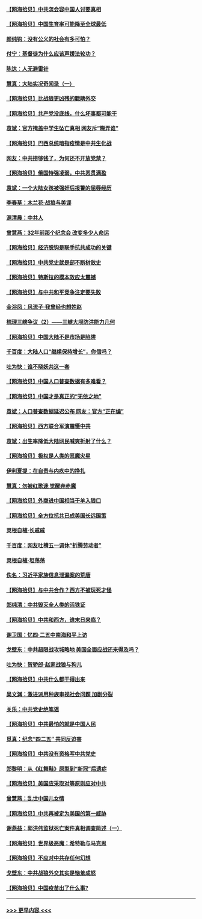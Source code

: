 #### [【网海拾贝】中共怎会容中国人讨要真相](../pages/nsc993/n12952161.md?t=05160901) 
#### [【网海拾贝】中国生育率可能降至全球最低](../pages/nsc993/n12948793.md?t=05160901) 
#### [颜纯钩：没有公义的社会有多可怕？](../pages/nsc993/n12947626.md?t=05160901) 
#### [付宁：基督徒为什么应该声援法轮功？](../pages/nsc993/n12947233.md?t=05160901) 
#### [陈达：人无避雷针](../pages/nsc993/n12947098.md?t=05160901) 
#### [慧真：大陆实况奇闻录（一）](../pages/nsc993/n12945811.md?t=05160901) 
#### [【网海拾贝】比战狼更凶残的戳瞎外交](../pages/nsc993/n12945717.md?t=05160901) 
#### [【网海拾贝】共产党没底线，什么坏事都可能干](../pages/nsc993/n12942090.md?t=05160901) 
#### [袁斌：官方掩盖中学生坠亡真相 网友斥“糊弄谁”](../pages/nsc993/n12942029.md?t=05160901) 
#### [【网海拾贝】巴西总统暗指疫情是中共生化战](../pages/nsc993/n12938999.md?t=05160901) 
#### [网友：中共捞够钱了，为何还不开放党禁？](../pages/nsc993/n12938952.md?t=05160901) 
#### [【网海拾贝】俄国恃强凌弱，中共恶贯满盈](../pages/nsc993/n12936626.md?t=05160901) 
#### [袁斌：一个大陆女孩被强奸后报警的屈辱经历](../pages/nsc993/n12936547.md?t=05160901) 
#### [李春草：木兰花·战狼与美谍](../pages/nsc993/n12935995.md?t=05160901) 
#### [源清晨：中共人](../pages/nsc993/n12935589.md?t=05160901) 
#### [曾慧燕：32年前那个纪念会 改变多少人命运](../pages/nsc993/n12934233.md?t=05160901) 
#### [【网海拾贝】经济脱钩是联手抗共成功的关键](../pages/nsc993/n12934176.md?t=05160901) 
#### [【网海拾贝】中共党史就是部不断树敌史](../pages/nsc993/n12932844.md?t=05160901) 
#### [【网海拾贝】特斯拉的模本效应太震撼](../pages/nsc993/n12925626.md?t=05160901) 
#### [【网海拾贝】与中共和平竞争注定要失败](../pages/nsc993/n12923326.md?t=05160901) 
#### [金浴凤：风流子‧我曾经也想姓赵](../pages/nsc993/n12920911.md?t=05160901) 
#### [梳理三峡争议（2）——三峡大坝防洪能力几何](../pages/nsc993/n12920173.md?t=05160901) 
#### [【网海拾贝】中国大陆不是市场是陷阱](../pages/nsc993/n12920143.md?t=05160901) 
#### [千百度：大陆人口“继续保持增长”，你信吗？](../pages/nsc993/n12918946.md?t=05160901) 
#### [吐为快：谁不晓妖共这一套](../pages/nsc993/n12918941.md?t=05160901) 
#### [【网海拾贝】中国人口普查数据有多难看？](../pages/nsc993/n12917822.md?t=05160901) 
#### [【网海拾贝】中国才是真正的“无依之地”](../pages/nsc993/n12915845.md?t=05160901) 
#### [袁斌：人口普查数据延迟公布 网友：官方“正在编”](../pages/nsc993/n12915748.md?t=05160901) 
#### [【网海拾贝】西方联合军演震慑中共](../pages/nsc993/n12913466.md?t=05160901) 
#### [袁斌：出生率降低大陆网民喊爽折射了什么？](../pages/nsc993/n12913365.md?t=05160901) 
#### [【网海拾贝】极权是人类的恶魔灾星](../pages/nsc993/n12910697.md?t=05160901) 
#### [伊利夏提：在自责与内疚中的挣扎](../pages/nsc993/n12910493.md?t=05160901) 
#### [慧真：勿被红歌迷 觉醒弃赤魔](../pages/nsc993/n12910485.md?t=05160901) 
#### [【网海拾贝】外商进中国相当于羊入狼口](../pages/nsc993/n12908274.md?t=05160901) 
#### [【网海拾贝】全方位抗共已成美国长远国策](../pages/nsc993/n12906878.md?t=05160901) 
#### [灵根自植‧长戚戚](../pages/nsc993/n12905585.md?t=05160901) 
#### [千百度：网友吐槽五一调休“折腾劳动者”](../pages/nsc993/n12905934.md?t=05160901) 
#### [灵根自植‧坦荡荡](../pages/nsc993/n12905562.md?t=05160901) 
#### [佚名：习近平家族信息泄漏案的荒唐](../pages/nsc993/n12904705.md?t=05160901) 
#### [【网海拾贝】与中共合作？西方不被玩死才怪](../pages/nsc993/n12903873.md?t=05160901) 
#### [郑纯清：中共毁灭全人类的活铁证](../pages/nsc993/n12903785.md?t=05160901) 
#### [【网海拾贝】中共和西方，谁末日来临？](../pages/nsc993/n12903482.md?t=05160901) 
#### [谢卫国：忆四‧二五中南海和平上访](../pages/nsc993/n12902192.md?t=05160901) 
#### [戈壁东：中共超限战攻城略地 美国全面应战还来得及吗？](../pages/nsc993/n12902297.md?t=05160901) 
#### [吐为快：贺骄郎‧赵家战狼与狗儿](../pages/nsc993/n12902280.md?t=05160901) 
#### [【网海拾贝】中共什么都干得出来](../pages/nsc993/n12897500.md?t=05160901) 
#### [吴文渊：激进派用种族审视社会问题 加剧分裂](../pages/nsc993/n12893881.md?t=05160901) 
#### [关乐：中共党史绝笔谣](../pages/nsc993/n12897270.md?t=05160901) 
#### [【网海拾贝】中共最怕的就是中国人民](../pages/nsc993/n12894705.md?t=05160901) 
#### [觅真：纪念“四二五” 共同反迫害](../pages/nsc993/n12894553.md?t=05160901) 
#### [【网海拾贝】中共没有资格写中共党史](../pages/nsc993/n12892231.md?t=05160901) 
#### [郑黎明：从《红舞鞋》原型到“新冠”后遗症](../pages/nsc993/n12890469.md?t=05160901) 
#### [【网海拾贝】美国应采取对等原则应对中共](../pages/nsc993/n12889176.md?t=05160901) 
#### [曾慧燕：乱世中国儿女情](../pages/nsc993/n12887931.md?t=05160901) 
#### [【网海拾贝】中共再被定为美国的第一威胁](../pages/nsc993/n12887580.md?t=05160901) 
#### [谢燕益：郭洪伟监狱死亡案件真相调查简述（一）](../pages/nsc993/n12885648.md?t=05160901) 
#### [【网海拾贝】世界级恶魔：希特勒与马克思](../pages/nsc993/n12884062.md?t=05160901) 
#### [【网海拾贝】不应对中共存任何幻想](../pages/nsc993/n12881460.md?t=05160901) 
#### [戈壁东：中共战狼外交其实是恼羞成怒](../pages/nsc993/n12880392.md?t=05160901) 
#### [【网海拾贝】中国疫苗出了什么事?](../pages/nsc993/n12879124.md?t=05160901) 

----
#### [ >>> 更早内容 <<< ](../indexes/nsc993-earlier.md)

